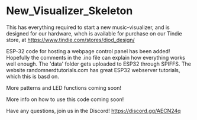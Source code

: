 # New_Visualizer_Skeleton
This has everything required to start a new music-visualizer, and is designed for our hardware, whch is available for purchase on our Tindie store, at https://www.tindie.com/stores/diod_design/

ESP-32 code for hosting a webpage control panel has been added! Hopefully the comments in the .ino file can explain how everything works well enough. The 'data' folder gets uploaded to ESP32 through SPIFFS. The website randomnerdtutorials.com has great ESP32 webserver tutorials, which this is basd on.

More patterns and LED functions coming soon!

More info on how to use this code coming soon!

Have any questions, join us in the Discord! https://discord.gg/AECN24q
